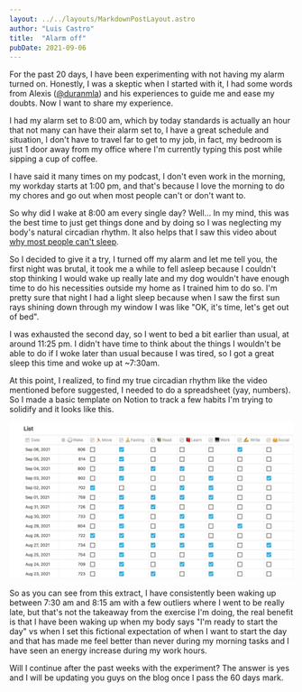 ```yaml
---
layout: ../../layouts/MarkdownPostLayout.astro
author: "Luis Castro"
title:  "Alarm off"
pubDate: 2021-09-06
---
```


For the past 20 days, I have been experimenting with not having my alarm turned on. Honestly, I was a skeptic when I
started with it, I had some words from Alexis ([@duranmla](https://twitter.com/duranmla)) and his experiences to guide
me and ease my doubts. Now I want to share my experience.

I had my alarm set to 8:00 am, which by today standards is actually an hour that not many can have their alarm set to, I
have a great schedule and situation, I don't have to travel far to get to my job, in fact, my bedroom is just 1 door
away from my office where I'm currently typing this post while sipping a cup of coffee.

I have said it many times on my podcast, I don't even work in the morning, my workday starts at 1:00 pm, and that's
because I love the morning to do my chores and go out when most people can't or don't want to.

So why did I wake at 8:00 am every single day? Well... In my mind, this was the best time to just get things done and by
doing so I was neglecting my body's natural circadian rhythm. It also helps that I saw this video
about [why most people can't sleep](https://www.youtube.com/watch?v=1otF0N6surM).

So I decided to give it a try, I turned off my alarm and let me tell you, the first night was brutal, it took me a while
to fell asleep because I couldn't stop thinking I would wake up really late and my dog wouldn't have enough time to
do his necessities outside my home as I trained him to do so. I'm pretty sure that night I had a light sleep because
when I saw the first sun rays shining down through my window I was like "OK, it's time, let's get out of bed".

I was exhausted the second day, so I went to bed a bit earlier than usual, at around 11:25 pm. I didn't have time to
think about the things I wouldn't be able to do if I woke later than usual because I was tired, so I got a great sleep
this time and woke up at ~7:30am.

At this point, I realized, to find my true circadian rhythm like the video mentioned before suggested, I needed to do a
spreadsheet (yay, numbers). So I made a basic template on Notion to track a few habits I'm trying to solidify and it
looks like this.

![Notion habit tracker template glimpse](../../assets/posts/notion-habit-tracking-glimpse.png)

So as you can see from this extract, I have consistently been waking up between 7:30 am and 8:15 am with a few outliers
where I went to be really late, but that's not the takeaway from the exercise I'm doing, the real benefit is that I have
been waking up when my body says "I'm ready to start the day" vs when I set this fictional expectation of when I want to
start the day and that has made me feel better than never during my morning tasks and I have seen an energy increase
during my work hours.

Will I continue after the past weeks with the experiment? The answer is yes and I will be updating you guys on the blog
once I pass the 60 days mark.
